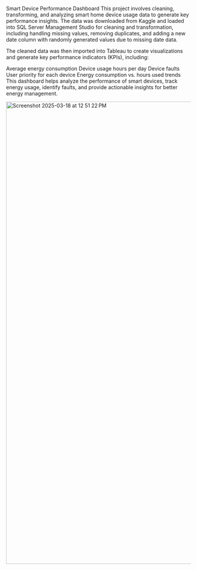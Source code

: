Smart Device Performance Dashboard
This project involves cleaning, transforming, and analyzing smart home device usage data to generate key performance insights. The data was downloaded from Kaggle and loaded into SQL Server Management Studio for cleaning and transformation, including handling missing values, removing duplicates, and adding a new date column with randomly generated values due to missing date data.

The cleaned data was then imported into Tableau to create visualizations and generate key performance indicators (KPIs), including:

Average energy consumption
Device usage hours per day
Device faults
User priority for each device
Energy consumption vs. hours used trends
This dashboard helps analyze the performance of smart devices, track energy usage, identify faults, and provide actionable insights for better energy management.

<img width="1261" alt="Screenshot 2025-03-18 at 12 51 22 PM" src="https://github.com/user-attachments/assets/99ce5869-9ae8-4385-a31f-91487d9dcae4" />

